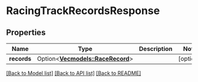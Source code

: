 # RacingTrackRecordsResponse

## Properties

Name | Type | Description | Notes
------------ | ------------- | ------------- | -------------
**records** | Option<[**Vec<models::RaceRecord>**](RaceRecord.md)> |  | [optional]

[[Back to Model list]](../README.md#documentation-for-models) [[Back to API list]](../README.md#documentation-for-api-endpoints) [[Back to README]](../README.md)


